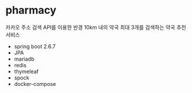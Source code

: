 # pharmacy

카카오 주소 검색 API를 이용한 반경 10km 내의 약국 최대 3개를 검색하는 약국 추천 서비스
* spring boot 2.6.7
* JPA
* mariadb
* redis
* thymeleaf
* spock
* docker-compose
